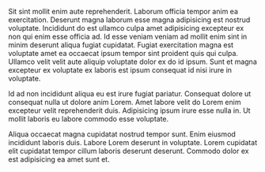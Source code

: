 Sit sint mollit enim aute reprehenderit. Laborum officia tempor anim ea exercitation. Deserunt magna laborum esse magna adipisicing est nostrud voluptate. Incididunt do est ullamco culpa amet adipisicing excepteur ex non qui enim esse officia ad. Id esse veniam veniam ad mollit enim sint in minim deserunt aliqua fugiat cupidatat. Fugiat exercitation magna est voluptate amet ea occaecat ipsum tempor sint proident quis qui culpa. Ullamco velit velit aute aliquip voluptate dolor ex do id ipsum. Sunt et magna excepteur ex voluptate ex laboris est ipsum consequat id nisi irure in voluptate.

Id ad non incididunt aliqua eu est irure fugiat pariatur. Consequat dolore ut consequat nulla ut dolore anim Lorem. Amet labore velit do Lorem enim excepteur velit reprehenderit duis. Adipisicing ipsum irure esse nulla in. Ut mollit laboris eu labore commodo esse voluptate.

Aliqua occaecat magna cupidatat nostrud tempor sunt. Enim eiusmod incididunt laboris duis. Labore Lorem deserunt in voluptate. Lorem cupidatat elit cupidatat tempor cillum laboris deserunt deserunt. Commodo dolor ex est adipisicing ea amet sunt et.
